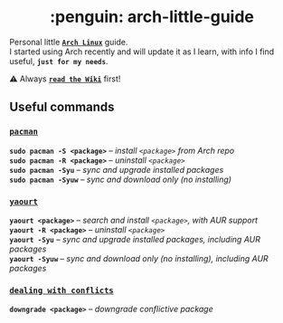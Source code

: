 <h1 align="center">
  <br>
    :penguin: arch-little-guide
  <br>
</h1>

Personal little [**`Arch Linux`**](https://www.archlinux.org/) guide.  
I started using Arch recently and will update it as I learn, with info I find useful, **`just for my needs`**.

:warning: Always [**`read the Wiki`**](https://wiki.archlinux.org/) first!

## Useful commands

### [**`pacman`**](https://wiki.archlinux.org/index.php/pacman)

**`sudo pacman -S <package>`** – *install `<package>` from Arch repo*  
**`sudo pacman -R <package>`** – *uninstall `<package>`*  
**`sudo pacman -Syu`** – *sync and upgrade installed packages*  
**`sudo pacman -Syuw`** – *sync and download only (no installing)*  

### [**`yaourt`**](https://archlinux.fr/yaourt-en)

**`yaourt <package>`** – *search and install `<package>`, with AUR support*  
**`yaourt -R <package>`** – *uninstall `<package>`*  
**`yaourt -Syu`** – *sync and upgrade installed packages, including AUR packages*  
**`yaourt -Syuw`** – *sync and download only (no installing), including AUR packages*  

### [**`dealing with conflicts`**](https://wiki.archlinux.org/index.php/System_maintenance)

**`downgrade <package>`** – *downgrade conflictive package*
